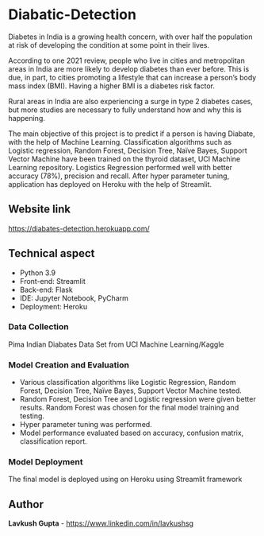 # Diabatic-Detection
Diabetes in India is a growing health concern, with over half the population at risk of developing the condition at some point in their lives.

According to one 2021 review, people who live in cities and metropolitan areas in India are more likely to develop diabetes than ever before. This is due, in part, to cities promoting a lifestyle that can increase a person’s body mass index (BMI). Having a higher BMI is a diabetes risk factor.

Rural areas in India are also experiencing a surge in type 2 diabetes cases, but more studies are necessary to fully understand how and why this is happening.

The main objective of this project is to predict if a person is having Diabate, with the help of Machine Learning. Classification algorithms such as Logistic regression, Random Forest, Decision Tree, Naïve Bayes, Support Vector Machine have been trained on the thyroid dataset, UCI Machine Learning repository. Logistics Regression performed well with better accuracy (78%), precision and recall. After hyper parameter tuning, application has deployed on Heroku with the help of Streamlit.

## Website link
https://diabates-detection.herokuapp.com/

## Technical aspect
* Python 3.9
*	Front-end: Streamlit
*	Back-end: Flask
*	IDE: Jupyter Notebook, PyCharm
*	Deployment: Heroku

### Data Collection
Pima Indian Diabates Data Set from UCI Machine Learning/Kaggle

### Model Creation and Evaluation
*	Various classification algorithms like Logistic Regression, Random Forest, Decision Tree, Naïve Bayes, Support Vector Machine tested.
*	Random Forest, Decision Tree and Logistic regression were given better results. Random Forest was chosen for the final model training and testing.
*	Hyper parameter tuning was performed.
*	Model performance evaluated based on accuracy, confusion matrix, classification report.


### Model Deployment
The final model is deployed using on Heroku using Streamlit framework

## Author
**Lavkush Gupta** - https://www.linkedin.com/in/lavkushsg






